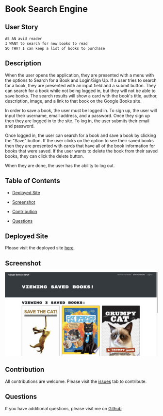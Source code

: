 # Book Search Engine

## User Story

```
AS AN avid reader
I WANT to search for new books to read
SO THAT I can keep a list of books to purchase
```

## Description

When the user opens the application, they are presented with a menu with the options to Search for a Book and Login/Sign Up. If a user tries to search for a book, they are presented with an input field and a submit button. They can search for a book while not being logged in, but they will not be able to save books. The search results will show a card with the book's title, author, description, image, and a link to that book on the Google Books site.

In order to save a book, the user must be logged in. To sign up, the user will input their username, email address, and a password. Once they sign up then they are logged in to the site. To log in, the user submits their email and password.

Once logged in, the user can search for a book and save a book by clicking the "Save" button. If the user clicks on the option to see their saved books then they are presented with cards that have all of the book information for books that were saved. If the user wants to delete the book from their saved books, they can click the delete button.

When they are done, the user has the ability to log out.

## Table of Contents

- [Deployed Site](#deployedsite)

- [Screenshot](#screenshot)

- [Contribution](#contribution)

- [Questions](#questions)

## Deployed Site

Please visit the deployed site [here](https://thawing-temple-65053.herokuapp.com/).

## Screenshot

![Screenshot of site](ScreenShot.png)

## Contribution

All contributions are welcome. Please visit the [issues](https://github.com/pmac16/book-search-engine/issues) tab to contribute.

## Questions

If you have additional questions, please visit me on [Github](https://github.com/pmac16)
